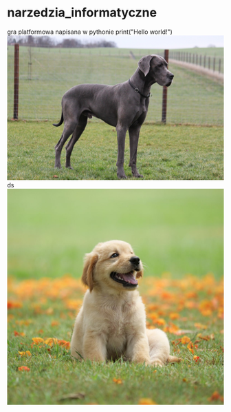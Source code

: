 # narzedzia_informatyczne
gra platformowa napisana w pythonie
print("Hello world!")
![pies](animals/dog.jpg)
ds
![pies2](animals/dog2.jpg)
